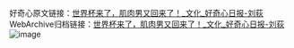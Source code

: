 好奇心原文链接：[世界杯来了，肌肉男又回来了！_文化_好奇心日报-刘荻](https://www.qdaily.com/articles/1113.html)
WebArchive归档链接：[世界杯来了，肌肉男又回来了！_文化_好奇心日报-刘荻](http://web.archive.org/web/20170623004951/http://www.qdaily.com/articles/1113.html)
![image](http://ww3.sinaimg.cn/large/007d5XDply1g3v49xv3e3j30u041ihdt)